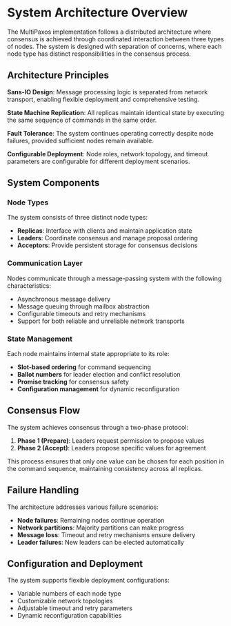 # System Architecture Overview

The MultiPaxos implementation follows a distributed architecture where consensus is achieved through coordinated interaction between three types of nodes. The system is designed with separation of concerns, where each node type has distinct responsibilities in the consensus process.

## Architecture Principles

**Sans-IO Design**: Message processing logic is separated from network transport, enabling flexible deployment and comprehensive testing.

**State Machine Replication**: All replicas maintain identical state by executing the same sequence of commands in the same order.

**Fault Tolerance**: The system continues operating correctly despite node failures, provided sufficient nodes remain available.

**Configurable Deployment**: Node roles, network topology, and timeout parameters are configurable for different deployment scenarios.

## System Components

### Node Types

The system consists of three distinct node types:

- **Replicas**: Interface with clients and maintain application state
- **Leaders**: Coordinate consensus and manage proposal ordering
- **Acceptors**: Provide persistent storage for consensus decisions

### Communication Layer

Nodes communicate through a message-passing system with the following characteristics:

- Asynchronous message delivery
- Message queuing through mailbox abstraction
- Configurable timeouts and retry mechanisms
- Support for both reliable and unreliable network transports

### State Management

Each node maintains internal state appropriate to its role:

- **Slot-based ordering** for command sequencing
- **Ballot numbers** for leader election and conflict resolution
- **Promise tracking** for consensus safety
- **Configuration management** for dynamic reconfiguration

## Consensus Flow

The system achieves consensus through a two-phase protocol:

1. **Phase 1 (Prepare)**: Leaders request permission to propose values
2. **Phase 2 (Accept)**: Leaders propose specific values for agreement

This process ensures that only one value can be chosen for each position in the command sequence, maintaining consistency across all replicas.

## Failure Handling

The architecture addresses various failure scenarios:

- **Node failures**: Remaining nodes continue operation
- **Network partitions**: Majority partitions can make progress
- **Message loss**: Timeout and retry mechanisms ensure delivery
- **Leader failures**: New leaders can be elected automatically

## Configuration and Deployment

The system supports flexible deployment configurations:

- Variable numbers of each node type
- Customizable network topologies
- Adjustable timeout and retry parameters
- Dynamic reconfiguration capabilities
